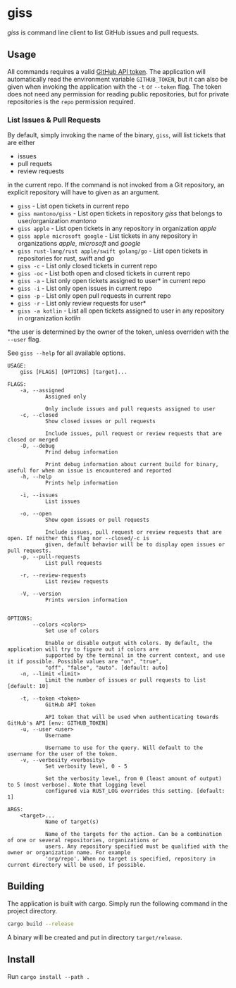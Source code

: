 # giss
*giss* is command line client to list GitHub issues and pull requests.

## Usage
All commands requires a valid [GitHub API token](https://github.com/settings/tokens). The application will automatically read the environment variable
`GITHUB_TOKEN`, but it can also be given when invoking the application with the `-t` or `--token` flag. The token does not need any permission for reading public repositories, but for private repositories is the `repo` permission required.

### List Issues & Pull Requests
By default, simply invoking the name of the binary, `giss`, will list tickets that are either
- issues
- pull requets
- review requests

in the current repo.
If the command is not invoked from a Git repository, an explicit repository will have to given as an argument.

- `giss` - List open tickets in current repo
- `giss mantono/giss` - List open tickets in repository _giss_ that belongs to user/organization _mantono_
- `giss apple` - List open tickets in any repository in organization _apple_
- `giss apple microsoft google` - List tickets in any repository in organizations _apple_, _microsoft_ and _google_
- `giss rust-lang/rust apple/swift golang/go` - List open tickets in repositories for rust, swift and go
- `giss -c` - List only closed tickets in current repo
- `giss -oc` - List both open and closed tickets in current repo
- `giss -a` - List only open tickets assigned to user\* in current repo
- `giss -i` - List only open issues in current repo
- `giss -p` - List only open pull requests in current repo
- `giss -r` - List only review requests for user\*
- `giss -a kotlin` - List all open tickets assigned to user in any repository in orgranization _kotlin_

\*the user is determined by the owner of the token, unless overriden with the `--user` flag.

See `giss --help` for all available options.

```
USAGE:
    giss [FLAGS] [OPTIONS] [target]...

FLAGS:
    -a, --assigned
            Assigned only

            Only include issues and pull requests assigned to user
    -c, --closed
            Show closed issues or pull requests

            Include issues, pull request or review requests that are closed or merged
    -D, --debug
            Prind debug information

            Print debug information about current build for binary, useful for when an issue is encountered and reported
    -h, --help
            Prints help information

    -i, --issues
            List issues

    -o, --open
            Show open issues or pull requests

            Include issues, pull request or review requests that are open. If neither this flag nor --closed/-c is
            given, default behavior will be to display open issues or pull requests.
    -p, --pull-requests
            List pull requests

    -r, --review-requests
            List review requests

    -V, --version
            Prints version information


OPTIONS:
        --colors <colors>
            Set use of colors

            Enable or disable output with colors. By default, the application will try to figure out if colors are
            supported by the terminal in the current context, and use it if possible. Possible values are "on", "true",
            "off", "false", "auto". [default: auto]
    -n, --limit <limit>
            Limit the number of issues or pull requests to list [default: 10]

    -t, --token <token>
            GitHub API token

            API token that will be used when authenticating towards GitHub's API [env: GITHUB_TOKEN]
    -u, --user <user>
            Username

            Username to use for the query. Will default to the username for the user of the token.
    -v, --verbosity <verbosity>
            Set verbosity level, 0 - 5

            Set the verbosity level, from 0 (least amount of output) to 5 (most verbose). Note that logging level
            configured via RUST_LOG overrides this setting. [default: 1]

ARGS:
    <target>...
            Name of target(s)

            Name of the targets for the action. Can be a combination of one or several repositories, organizations or
            users. Any repository specified must be qualified with the owner or organization name. For example
            'org/repo'. When no target is specified, repository in current directory will be used, if possible.
```

## Building
The application is built with cargo. Simply run the following command in the project directory.
```bash
cargo build --release
```
A binary will be created and put in directory `target/release`.


## Install
Run `cargo install --path .`
